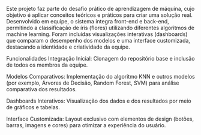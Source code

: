 Este projeto faz parte do desafio prático de aprendizagem de máquina, cujo objetivo é aplicar conceitos teóricos e práticos para criar uma solução real. Desenvolvido em equipe, o sistema integra front-end e back-end, permitindo a classificação de íris (flores) utilizando diferentes algoritmos de machine learning. Foram incluídas visualizações interativas (dashboards) que comparam o desempenho dos modelos e uma interface customizada, destacando a identidade e criatividade da equipe.

Funcionalidades
Integração Inicial: Clonagem do repositório base e inclusão de todos os membros da equipe.

Modelos Comparativos: Implementação do algoritmo KNN e outros modelos (por exemplo, Árvores de Decisão, Random Forest, SVM) para análise comparativa dos resultados.

Dashboards Interativos: Visualização dos dados e dos resultados por meio de gráficos e tabelas.

Interface Customizada: Layout exclusivo com elementos de design (botões, barras, imagens e cores) para otimizar a experiência do usuário.
